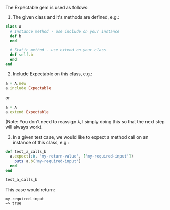 The Expectable gem is used as follows:

1. The given class and it's methods are defined, e.g.:

```ruby
class A
  # Instance method - use include on your instance
  def b
  end

  # Static method - use extend on your class
  def self.b
  end
end
```
2. Include Expectable on this class, e.g.:

```ruby
a = A.new
a.include Expectable
```

or

```ruby
a = A
a.extend Expectable
```
(Note: You don't need to reassign `A`, I simply doing this so that the next step will always work).

3. In a given test case, we would like to expect a method call on an instance of this class, e.g.:

```ruby
def test_a_calls_b
  a.expect(:b, 'my-return-value', ['my-required-input'])
    puts a.b('my-required-input')
  end
end

test_a_calls_b
```

This case would return:

```
my-required-input
=> true
```
